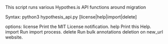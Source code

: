 This script runs various Hypothes.is API functions around migration

Syntax: python3 hypothesis_api.py [license|help|import|delete]

options:
license     Print the MIT License notification.
help        Print this Help.
import      Run import process.
delete      Run bulk annotations deletion on new_url website.